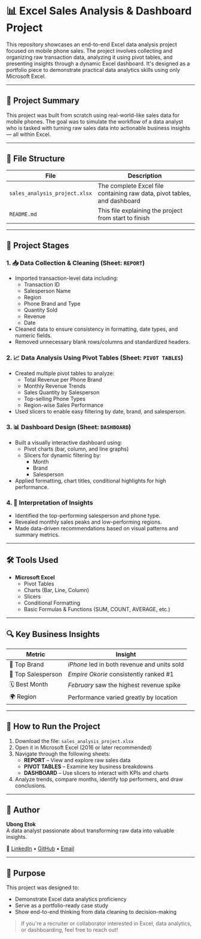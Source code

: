 # 📊 Excel Sales Analysis & Dashboard Project

This repository showcases an end-to-end Excel data analysis project focused on mobile phone sales. The project involves collecting and organizing raw transaction data, analyzing it using pivot tables, and presenting insights through a dynamic Excel dashboard. It's designed as a portfolio piece to demonstrate practical data analytics skills using only Microsoft Excel.

---

## 🧠 Project Summary

This project was built from scratch using real-world-like sales data for mobile phones. The goal was to simulate the workflow of a data analyst who is tasked with turning raw sales data into actionable business insights — all within Excel.

---

## 📁 File Structure

| File | Description |
|------|-------------|
| `sales_analysis_project.xlsx` | The complete Excel file containing raw data, pivot tables, and dashboard |
| `README.md` | This file explaining the project from start to finish |

---

## 🚦 Project Stages

### 1. 📥 Data Collection & Cleaning (Sheet: `REPORT`)
- Imported transaction-level data including:
  - Transaction ID
  - Salesperson Name
  - Region
  - Phone Brand and Type
  - Quantity Sold
  - Revenue
  - Date
- Cleaned data to ensure consistency in formatting, date types, and numeric fields.
- Removed unnecessary blank rows/columns and standardized headers.

### 2. 📈 Data Analysis Using Pivot Tables (Sheet: `PIVOT TABLES`)
- Created multiple pivot tables to analyze:
  - Total Revenue per Phone Brand
  - Monthly Revenue Trends
  - Sales Quantity by Salesperson
  - Top-selling Phone Types
  - Region-wise Sales Performance
- Used slicers to enable easy filtering by date, brand, and salesperson.

### 3. 📊 Dashboard Design (Sheet: `DASHBOARD`)
- Built a visually interactive dashboard using:
  - Pivot charts (bar, column, and line graphs)
  - Slicers for dynamic filtering by:
    - Month
    - Brand
    - Salesperson
- Applied formatting, chart titles, conditional highlights for high performance.

### 4. 🧩 Interpretation of Insights
- Identified the top-performing salesperson and phone type.
- Revealed monthly sales peaks and low-performing regions.
- Made data-driven recommendations based on visual patterns and summary metrics.

---

## 🛠 Tools Used

- **Microsoft Excel**
  - Pivot Tables
  - Charts (Bar, Line, Column)
  - Slicers
  - Conditional Formatting
  - Basic Formulas & Functions (SUM, COUNT, AVERAGE, etc.)

---

## 🔍 Key Business Insights

| Metric | Insight |
|--------|---------|
| 📱 Top Brand | *iPhone* led in both revenue and units sold |
| 💼 Top Salesperson | *Empire Okorie* consistently ranked #1 |
| 🗓️ Best Month | *February* saw the highest revenue spike |
| 🌍 Region | Performance varied greatly by location |

---

## 🚀 How to Run the Project

1. Download the file: `sales_analysis_project.xlsx`
2. Open it in Microsoft Excel (2016 or later recommended)
3. Navigate through the following sheets:
   - **REPORT** – View and explore raw sales data
   - **PIVOT TABLES** – Examine key business breakdowns
   - **DASHBOARD** – Use slicers to interact with KPIs and charts
4. Analyze trends, compare months, identify top performers, and draw conclusions.

---

## 📌 Author

**Ubong Etok**  
A data analyst passionate about transforming raw data into valuable insights.

🔗 [LinkedIn](https://www.linkedin.com/in/ubong-etok-56b4a0170) • [GitHub](#) • [Email](mailto:ubyetok@gmail.com)

---

## 🎯 Purpose

This project was designed to:
- Demonstrate Excel data analytics proficiency
- Serve as a portfolio-ready case study
- Show end-to-end thinking from data cleaning to decision-making

> If you're a recruiter or collaborator interested in Excel, data analytics, or dashboarding, feel free to reach out!

